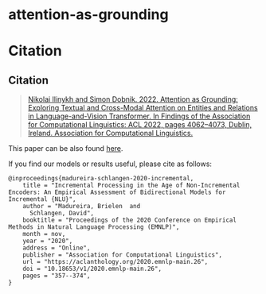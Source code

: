 # attention-as-grounding

# Citation

## Citation

  > [Nikolai Ilinykh and Simon Dobnik. 2022. Attention as Grounding: Exploring Textual and Cross-Modal Attention on Entities and Relations in Language-and-Vision Transformer. In Findings of the Association for Computational Linguistics: ACL 2022, pages 4062–4073, Dublin, Ireland. Association for Computational Linguistics.](https://aclanthology.org/2022.findings-acl.320/)

This paper can be also found [here](acl-2022/paper-1844.pdf).

If you find our models or results useful, please cite as follows:

```
@inproceedings{madureira-schlangen-2020-incremental,
    title = "Incremental Processing in the Age of Non-Incremental Encoders: An Empirical Assessment of Bidirectional Models for Incremental {NLU}",
    author = "Madureira, Brielen  and
      Schlangen, David",
    booktitle = "Proceedings of the 2020 Conference on Empirical Methods in Natural Language Processing (EMNLP)",
    month = nov,
    year = "2020",
    address = "Online",
    publisher = "Association for Computational Linguistics",
    url = "https://aclanthology.org/2020.emnlp-main.26",
    doi = "10.18653/v1/2020.emnlp-main.26",
    pages = "357--374",
}   
```
